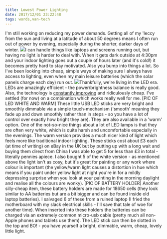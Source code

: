 ```yaml
---
title: Lowest Power Lighting
date: 2017/12/01 23:22:48
tags: words,van-tech
---
```


I'm still working on reducing my power demands. Getting all of my 'leccy from the sun and living at a latitude of about 50 degrees means I often run out of power by evening, especially during the shorter, darker days of winter. ![](/wp-content/uploads/2017/12/CameraZOOM-20170910003125714_edited-768x1024.jpg)I can handle things like laptops and screens running out, but having no light is harder to deal with. When it gets dark outside at 4:30pm and your indoor lighting goes out a couple of hours later (and it's cold!) it becomes pretty hard to stay motivated. Also you bump into things a lot. So I've been looking into cheap, simple ways of making sure I always have access to lighting, even when my main leisure batteries (which the solar panels charge each day) run out. ![](https://gentlyfirm.co.uk/words/wp-content/uploads/2017/12/CameraZOOM-20170910000151417-1024x768.jpg)Thankfully, we're living in the LED era. LEDs are amazingly efficient - the power/brightness balance is really good. Also, the technology is [constantly improving](https://www.maximintegrated.com/en/app-notes/index.mvp/id/1883) and ridiculously cheap. I've settled (for now) on a combination which works really well for me. [PIC OF LED WHITE AND WARM] These little USB LED sticks are very bright and smoothly dimmable via a simple touch-mechanism ('smooth' meaning they fade up and down smoothly rather than in steps - so you have a lot of control over exactly how bright they are). They are also available in a 'warm' option. One of the not-so-nice things about a lot of LED lamps is that they are often very white, which is quite harsh and uncomfortable especially in the evenings. The warm version provides a much nicer kind of light which feels more like traditional indoor lighting. These sticks cost about £3 each (at time of writing) on eBay in the UK but by putting up with a long wait and buying them direct from China I was able to get 5 for less than £3 in total - literally pennies apiece. I also bought 5 of the white version - as mentioned above the light isn't as cosy, but it's great for painting or any work where colour is important (the yellow/warm light causes a distortion in hue which means if you paint under yellow light at night you're in for a mildly depressing surprise when you look at your painting in the morning daylight and realise all the colours are wonky). [PIC OF BATTERY HOLDER] Another silly-cheap item, these battery holders are made for 18650 cells (they look similar to AA batteries but are a bit bigger and can be found inside old laptop batteries). I salvaged 6 of these from a ruined laptop (I fried the motherboard with my slack electrical skills - I'll save that tale of woe for another time). When inserted into these holders the batteries can be charged via an extremely common micro-usb cable (pretty much all non-Apple phones and tablets use them). The LED stick can then be slotted in the top and BO! - you have yourself a bright, dimmable, warm, cheap, lovely little light.
